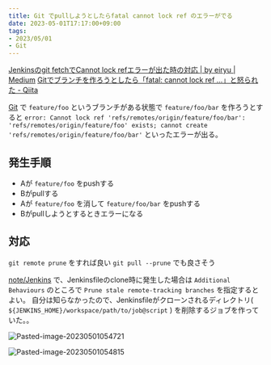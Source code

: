 ```yaml
---
title: Git でpullしようとしたらfatal cannot lock ref のエラーがでる
date: 2023-05-01T17:17:00+09:00
tags:
- 2023/05/01
- Git
---
```


[Jenkinsのgit fetchでCannot lock refエラーが出た時の対応 | by eiryu | Medium](https://medium.com/@eiryu/jenkins%E3%81%AEgit-fetch%E3%81%A7cannot-lock-ref%E3%82%A8%E3%83%A9%E3%83%BC%E3%81%8C%E5%87%BA%E3%81%9F%E6%99%82%E3%81%AE%E5%AF%BE%E5%BF%9C-f112ffd755a6)
[Gitでブランチを作ろうとしたら「fatal: cannot lock ref ...」と怒られた - Qiita](https://qiita.com/ezawa800/items/d2c0ce0b8c47ffae0266)

[Git](note/Git.md) で `feature/foo` というブランチがある状態で `feature/foo/bar` を作ろうとすると
`error: Cannot lock ref 'refs/remotes/origin/feature/foo/bar': 'refs/remotes/origin/feature/foo' exists; cannot create 'refs/remotes/origin/feature/foo/bar'`  といったエラーが出る。

## 発生手順

* Aが `feature/foo` をpushする
* Bがpullする
* Aが `feature/foo` を消して `feature/foo/bar` をpushする
* Bがpullしようとするときエラーになる

## 対応

`git remote prune` をすれば良い
`git pull --prune` でも良さそう

[note/Jenkins](Jenkins.md) で、Jenkinsfileのclone時に発生した場合は `Additional Behaviours` のところで `Prune stale remote-tracking branches` を指定するとよい。
自分は知らなかったので、Jenkinsfileがクローンされるディレクトリ( `${JENKINS_HOME}/workspace/path/to/job@script` ) を削除するジョブを作っていた。。

![Pasted-image-20230501054721](note/Pasted-image-20230501054721.png)

![Pasted-image-20230501054815](note/Pasted-image-20230501054815.png)
